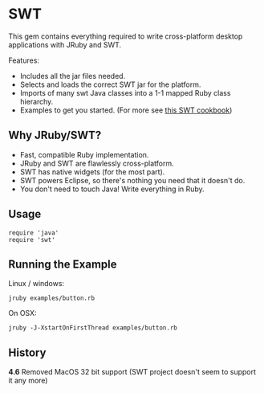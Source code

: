 
SWT
===

This gem contains everything required to write cross-platform desktop applications with JRuby and SWT.

Features:

 * Includes all the jar files needed.
 * Selects and loads the correct SWT jar for the platform.
 * Imports of many swt Java classes into a 1-1 mapped Ruby class hierarchy.
 * Examples to get you started. (For more see [this SWT cookbook](https://github.com/danlucraft/jruby-swt-cookbook))

## Why JRuby/SWT?

  * Fast, compatible Ruby implementation.
  * JRuby and SWT are flawlessly cross-platform.
  * SWT has native widgets (for the most part).
  * SWT powers Eclipse, so there's nothing you need that it doesn't do.
  * You don't need to touch Java! Write everything in Ruby.

## Usage

    require 'java'
    require 'swt'

## Running the Example

Linux / windows:

    jruby examples/button.rb
  
On OSX:

    jruby -J-XstartOnFirstThread examples/button.rb
  
## History

**4.6** Removed MacOS 32 bit support (SWT project doesn't seem to support it any more)
